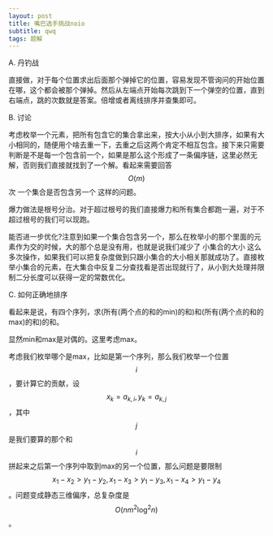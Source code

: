 ```yaml
---
layout: post
title: 嘴巴选手挑战noio
subtitle: qwq
tags: 题解
---
```


A. 丹钓战

直接做，对于每个位置求出后面那个弹掉它的位置，容易发现不管询问的开始位置在哪，这个都会被那个弹掉。然后从左端点开始每次跳到下一个弹空的位置，直到右端点，跳的次数就是答案。倍增或者离线排序并查集即可。

B. 讨论

考虑枚举一个元素，把所有包含它的集合拿出来，按大小从小到大排序，如果有大小相同的，随便用个啥去重一下，去重之后这两个肯定不相互包含。接下来只需要判断是不是每一个包含前一个，如果是那么这个形成了一条偏序链，这里必然无解，否则我们直接就找到了一个解。看起来需要回答$$O(m)$$次 一个集合是否包含另一个 这样的问题。

爆力做法是根号分治。对于超过根号的我们直接爆力和所有集合都跑一遍，对于不超过根号的我们可以现跑。

能否进一步优化?注意到如果一个集合包含另一个，那么在枚举小的那个里面的元素作为交的时候，大的那个总是没有用，也就是说我们减少了 小集合的大小 这么多次操作，如果我们可以把复杂度做到只跟小集合的大小相关那就成功了。直接枚举小集合的元素，在大集合中反复二分查找看是否出现就行了，从小到大处理并限制二分长度可以获得一定的常数优化。

C. 如何正确地排序

看起来是说，有四个序列，求(所有(两个点的和的min)的和)和(所有(两个点的和的max)的和)的和。

显然min和max是对偶的。这里考虑max。

考虑我们枚举哪个是max，比如是第一个序列，那么我们枚举一个位置$$i$$，要计算它的贡献，设$$x_k=a_{k,i},y_k=a_{k,j}$$，其中$$j$$是我们要算的那个和$$i$$拼起来之后第一个序列中取到max的另一个位置，那么问题是要限制$$x_1-x_2>y_1-y_2,x_1-x_3>y_1-y_3,x_1-x_4>y_1-y_4$$。问题变成静态三维偏序，总复杂度是$$O(nm^2\log^2 n)$$。